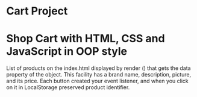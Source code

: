 # Cart Project
<h1>Shop Cart with HTML, CSS and JavaScript in OOP style</h1>
<p>List of products on the index.html displayed by render () that gets the data property of the object.
This facility has a brand name, description, picture, and its price.
Each button created your event listener, and when you click on it in LocalStorage preserved product identifier.</p>
